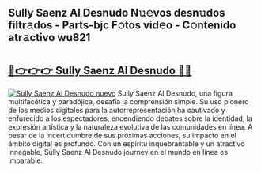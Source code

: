 ## Sully Saenz Al Desnudo N𝚞𝚎vos desn𝚞dos filtr𝚊dos - Parts-bjc F𝚘tos vid𝚎o - C𝚘ntenido atr𝚊ctivo wu821

# <h2><a href="http://mb0rrzy.tromn.icu/?c=Sully+Saenz+Al+Desnudo">🔗👉👉👉 Sully Saenz Al Desnudo 🔗🔗</a></h2>

[![Sully Saenz Al Desnudo nuevo](https://i.imgur.com/pEAQMta.gif)](http://mb0rrzy.tromn.icu/?c=Sully+Saenz+Al+Desnudo)
Sully Saenz Al Desnudo, una figura multifacética y paradójica, desafía la comprensión simple. Su uso pionero de los medios digitales para la autorrepresentación ha cautivado y enfurecido a los espectadores, encendiendo debates sobre la identidad, la expresión artística y la naturaleza evolutiva de las comunidades en línea. A pesar de la incertidumbre de sus próximas acciones, su impacto en el ámbito digital es profundo. Con un espíritu inquebrantable y un atractivo innegable, Sully Saenz Al Desnudo journey en el mundo en línea es imparable.
